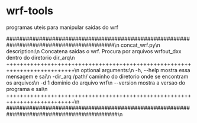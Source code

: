 # wrf-tools

programas uteis para manipular saidas do wrf


#########################################################################################\n
concat_wrf.py\n
description:\n
Concatena saidas o wrf. Procura por arquivos wrfout_dxx dentro do diretorio dir_arq\n
++++++++++++++++++++++++++++++++++++++++++++++++++++++++++++++++++++++++++\n
optional arguments:\n
  -h, --help       mostra essa mensagem e sai\n
  -dir_arq /path/  caminho do diretorio onde se encontram os arquivos\n
  -d 1             dominio do arquivo wrf\n
  --version        mostra a versao do programa e sai\n
++++++++++++++++++++++++++++++++++++++++++++++++++++++++++++++++++++++++++\n
##########################################################################################\n
